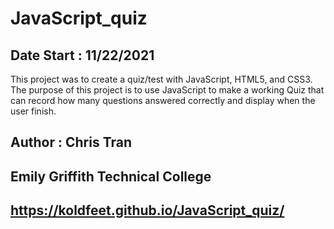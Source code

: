 # JavaScript_quiz
## Date Start : 11/22/2021 ##
This project was to create a quiz/test with JavaScript, HTML5, and CSS3. The purpose of this project is to 
use JavaScript to make a working Quiz that can record how many questions answered correctly and display when the
user finish.
## Author : Chris Tran
## Emily Griffith Technical College
## https://koldfeet.github.io/JavaScript_quiz/
